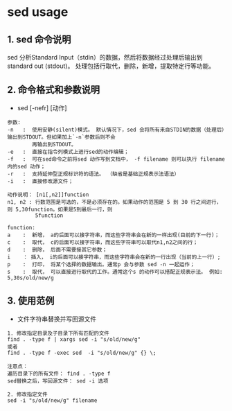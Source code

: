 # sed usage

## 1. sed 命令说明
sed 分析Standard Input（stdin）的数据，然后将数据经过处理后输出到standard out (stdout)。 处理包括行取代，删除，新增，提取特定行等功能。

## 2. 命令格式和参数说明
* sed [-nefr] [动作]
```
参数:
-n   : 	使用安静(silent)模式。 默认情况下，sed 会将所有来自STDIN的数据（处理后）输出到STDOUT。但如果加上`-n`参数后则不会
        再输出到STDOUT。
-e   :  直接在指令列模式上进行sed的动作编辑；
-f   :  可在sed命令之前将sed 动作写到文档中， -f filename 则可以执行 filename 内的sed 动作；
-r   :  支持延伸型正规标识符的语法。 （缺省是基础正规表示法语法）
-i   :  直接修改源文件；

动作说明： [n1[,n2]]function
n1, n2 : 行数范围是可选的，不是必须存在的。如果动作的范围是 5 到 30 行之间进行，则 5,30function。如果是5到最后一行，则
         5function

function:
a    :  新增， a的后面可以接字符串，而这些字符串会在新的一样出现(目前的下一行)；
c    :  取代， c的后面可以接字符串，而这些字符串可以取代n1,n2之间的行；
d    :  删除， 后面不需要接其它参数；
i    ： 插入， i的后面可以接字符串，而这些字符串会在新的一行出现（当前的上一行）;
p    :  打印， 将某个选择的数据输出。通常p 会与参数 sed -n 一起运作；
s    :  取代， 可以直接进行取代的工作。通常这个s 的动作可以搭配正规表示法。 例如: 5,30s/old/new/g
```

## 3. 使用范例
* 文件字符串替换并写回源文件
```
1. 修改指定目录及子目录下所有匹配的文件
find . -type f | xargs sed -i "s/old/new/g"
或者
find . -type f -exec sed  -i "s/old/new/g" {} \;

注意点：
遍历目录下的所有文件： find . -type f
sed替换之后，写回源文件： sed -i 选项

2. 修改指定文件
sed -i "s/old/new/g" filename
```


